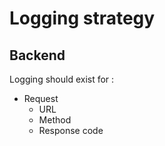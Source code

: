 Logging strategy
=======================

Backend
-------------

Logging should exist for :

* Request
    * URL
    * Method
    * Response code
